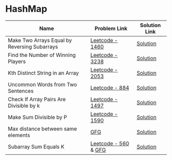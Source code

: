 # HashMap


| Name       | Problem Link                       | Solution Link                     |
|--------------------|------------------------------------|-----------------------------------|
| Make Two Arrays Equal by Reversing Subarrays          | [Leetcode - 1460](https://leetcode.com/problems/make-two-arrays-equal-by-reversing-subarrays)                | [Solution](https://github.com/moinhameed27/Ultimate-DSA/blob/main/Array/Easy/Make%20Two%20Arrays%20Equal%20by%20Reversing%20Subarrays.cpp)              |
| Find the Number of Winning Players         | [Leetcode - 3238](https://leetcode.com/problems/find-the-number-of-winning-players/description/)                | [Solution](https://github.com/moinhameed27/Ultimate-DSA/blob/main/Array/Easy/Find%20the%20Number%20of%20Winning%20Players.cpp)              |
| Kth Distinct String in an Array         | [Leetcode - 2053](https://leetcode.com/problems/kth-distinct-string-in-an-array/description/)                | [Solution](https://github.com/moinhameed27/Ultimate-DSA/blob/main/HashMap/Kth%20Distinct%20String%20in%20an%20Array.java)              |
| Uncommon Words from Two Sentences         | [Leetcode - 884](https://leetcode.com/problems/uncommon-words-from-two-sentences/description/)                | [Solution](https://github.com/moinhameed27/Ultimate-DSA/blob/main/HashMap/Uncommon%20Words%20from%20Two%20Sentences.cpp)              |
| Check If Array Pairs Are Divisible by k         | [Leetcode - 1497](https://leetcode.com/problems/check-if-array-pairs-are-divisible-by-k/description/)                | [Solution](https://github.com/moinhameed27/Ultimate-DSA/blob/main/HashMap/Check%20If%20Array%20Pairs%20Are%20Divisible%20by%20k.cpp)              |
| Make Sum Divisible by P         | [Leetcode - 1590](https://leetcode.com/problems/make-sum-divisible-by-p/description/)                | [Solution](https://github.com/moinhameed27/Ultimate-DSA/blob/main/HashMap/Make%20Sum%20Divisible%20by%20P.cpp)              |
| Max distance between same elements         | [GFG](https://www.geeksforgeeks.org/problems/max-distance-between-same-elements/1)                | [Solution](https://github.com/moinhameed27/Ultimate-DSA/blob/main/HashMap/Max%20distance%20between%20same%20elements.cpp)              |
| Subarray Sum Equals K          | [Leetcode - 560](https://leetcode.com/problems/subarray-sum-equals-k/) & [GFG](https://www.geeksforgeeks.org/problems/subarray-range-with-given-sum0128/1)                | [Solution](https://github.com/moinhameed27/Ultimate-DSA/blob/main/HashMap/Subarray%20Sum%20Equals%20K.cpp)              |